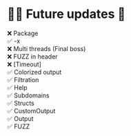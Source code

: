 # 🏊‍♀️ Future updates 👀
❌ Package <br>
✅ -x <extension> <br>
❌ Multi threads (Final boss)  <br>
❌ FUZZ in header  <br>
❌ [Timeout]  <br>
✅ Colorized output  <br>
✅ Filtration  <br>
✅ Help <br>
✅ Subdomains <br>
✅ Structs  <br>
✅ CustomOutput  <br>
✅ Output  <br>
✅ FUZZ  <br>
